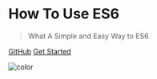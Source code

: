 <!-- ![logo](_media/icon.svg) -->

# How To Use ES6

> What A Simple and Easy Way to ES6


[GitHub](https://github.com/biuxbiu)
[Get Started](/base/#ES6)

![color](#fff)



